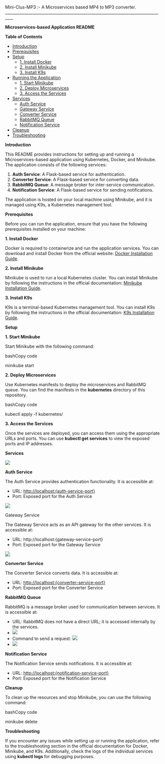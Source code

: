 ﻿Mini-Clus-MP3 :- A Microservices  based MP4 to MP3 converter.
\_\_\_\_\_\_\_\_\_\_\_\_\_\_\_\_\_\_\_\_\_\_\_\_\_\_\_\_\_\_\_\_\_\_\_\_\_\_\_\_\_\_\_\_\_\_\_\_\_\_\_\_\_\_\_\_\_\_\_\_\_\_\_\_\_\_\_\_\_\_\_\_\_\_\_\_\_\_\_\_\_\_

**Microservices-based Application README**

**Table of Contents**

- [Introduction](https://chat.openai.com/c/480e9c2e-4849-47b9-a583-96b0606dd7f4#introduction)
- [Prerequisites](https://chat.openai.com/c/480e9c2e-4849-47b9-a583-96b0606dd7f4#prerequisites)
- [Setup](https://chat.openai.com/c/480e9c2e-4849-47b9-a583-96b0606dd7f4#setup)
  - [1. Install Docker](https://chat.openai.com/c/480e9c2e-4849-47b9-a583-96b0606dd7f4#1-install-docker)
  - [2. Install Minikube](https://chat.openai.com/c/480e9c2e-4849-47b9-a583-96b0606dd7f4#2-install-minikube)
  - [3. Install K9s](https://chat.openai.com/c/480e9c2e-4849-47b9-a583-96b0606dd7f4#3-install-k9s)
- [Running the Application](https://chat.openai.com/c/480e9c2e-4849-47b9-a583-96b0606dd7f4#running-the-application)
  - [1. Start Minikube](https://chat.openai.com/c/480e9c2e-4849-47b9-a583-96b0606dd7f4#1-start-minikube)
  - [2. Deploy Microservices](https://chat.openai.com/c/480e9c2e-4849-47b9-a583-96b0606dd7f4#2-deploy-microservices)
  - [3. Access the Services](https://chat.openai.com/c/480e9c2e-4849-47b9-a583-96b0606dd7f4#3-access-the-services)
- [Services](https://chat.openai.com/c/480e9c2e-4849-47b9-a583-96b0606dd7f4#services)
  - [Auth Service](https://chat.openai.com/c/480e9c2e-4849-47b9-a583-96b0606dd7f4#auth-service)
  - [Gateway Service](https://chat.openai.com/c/480e9c2e-4849-47b9-a583-96b0606dd7f4#gateway-service)
  - [Converter Service](https://chat.openai.com/c/480e9c2e-4849-47b9-a583-96b0606dd7f4#converter-service)
  - [RabbitMQ Queue](https://chat.openai.com/c/480e9c2e-4849-47b9-a583-96b0606dd7f4#rabbitmq-queue)
  - [Notification Service](https://chat.openai.com/c/480e9c2e-4849-47b9-a583-96b0606dd7f4#notification-service)
- [Cleanup](https://chat.openai.com/c/480e9c2e-4849-47b9-a583-96b0606dd7f4#cleanup)
- [Troubleshooting](https://chat.openai.com/c/480e9c2e-4849-47b9-a583-96b0606dd7f4#troubleshooting)

**Introduction**

This README provides instructions for setting up and running a Microservices-based application using Kubernetes, Docker, and Minikube. The application consists of the following services:

1. **Auth Service**: A Flask-based service for authentication.
1. **Converter Service**: A Flask-based service for converting data.
1. **RabbitMQ Queue**: A message broker for inter-service communication.
1. **Notification Service**: A Flask-based service for sending notifications.

The application is hosted on your local machine using Minikube, and it is managed using K9s, a Kubernetes management tool.

**Prerequisites**

Before you can run the application, ensure that you have the following prerequisites installed on your machine:

**1. Install Docker**

Docker is required to containerize and run the application services. You can download and install Docker from the official website: [Docker Installation Guide](https://docs.docker.com/get-docker/).

**2. Install Minikube**

Minikube is used to run a local Kubernetes cluster. You can install Minikube by following the instructions in the official documentation: [Minikube Installation Guide](https://minikube.sigs.k8s.io/docs/start/).

**3. Install K9s**

K9s is a terminal-based Kubernetes management tool. You can install K9s by following the instructions in the official documentation: [K9s Installation Guide](https://k9scli.io/topics/install/).

**Setup**

**1. Start Minikube**

Start Minikube with the following command:

bashCopy code

minikube start 

**2. Deploy Microservices**

Use Kubernetes manifests to deploy the microservices and RabbitMQ queue. You can find the manifests in the **kubernetes** directory of this repository.

bashCopy code

kubectl apply -f kubernetes/ 

**3. Access the Services**

Once the services are deployed, you can access them using the appropriate URLs and ports. You can use **kubectl get services** to view the exposed ports and IP addresses.

**Services**

![](Aspose.Words.f0780453-e665-482a-8992-93e59fb267ae.001.png)

**Auth Service**

The Auth Service provides authentication functionality. It is accessible at:

- URL: [http://localhost:{auth-service-port}](http://localhost:%7Bauth-service-port%7D/)
- Port: Exposed port for the Auth Service

![](Aspose.Words.f0780453-e665-482a-8992-93e59fb267ae.002.png)

Gateway Service

The Gateway Service acts as an API gateway for the other services. It is accessible at:

- URL: http://localhost:{gateway-service-port}
- Port: Exposed port for the Gateway Service

![](Aspose.Words.f0780453-e665-482a-8992-93e59fb267ae.003.png)

**Converter Service**

The Converter Service converts data. It is accessible at:

- URL: [http://localhost:{converter-service-port}](http://localhost:%7Bconverter-service-port%7D/)
- Port: Exposed port for the Converter Service

**RabbitMQ Queue**

RabbitMQ is a message broker used for communication between services. It is accessible at:

- URL: RabbitMQ does not have a direct URL; it is accessed internally by the services.
- ![](Aspose.Words.f0780453-e665-482a-8992-93e59fb267ae.004.png)
- Command to send a request:
  ![](Aspose.Words.f0780453-e665-482a-8992-93e59fb267ae.005.png)
- ![](Aspose.Words.f0780453-e665-482a-8992-93e59fb267ae.006.png)

**Notification Service**

The Notification Service sends notifications. It is accessible at:

- URL: [http://localhost:{notification-service-port}](http://localhost:%7Bnotification-service-port%7D/)
- Port: Exposed port for the Notification Service

**Cleanup**

To clean up the resources and stop Minikube, you can use the following command:

bashCopy code

minikube delete 

**Troubleshooting**

If you encounter any issues while setting up or running the application, refer to the troubleshooting section in the official documentation for Docker, Minikube, and K9s. Additionally, check the logs of the individual services using **kubectl logs <pod-name>** for debugging purposes.

